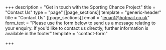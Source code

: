 +++
description = "Get in touch with the Sporting Chance Project"
title = "Contact Us"
type = "page"
[[page_sections]]
template = "generic-header"
title = "Contact Us"
[[page_sections]]
email = "ieuan1@hotmail.co.uk"
form_text = "Please use the form below to send us a message relating to your enquiry. If you'd like to contact us directly, further information is available in the footer"
template = "contact-form"

+++
